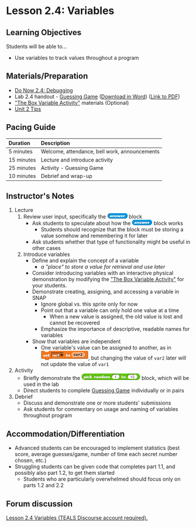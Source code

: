 # Lesson 2.4: Variables

## Learning Objectives

Students will be able to...

* Use variables to track values throughout a program

## Materials/Preparation

* [Do Now 2.4: Debugging](do_now_24.md)
* Lab 2.4 handout - [Guessing Game](lab_24.md) \([Download in Word](https://github.com/TEALSK12/introduction-to-computer-science/raw/master/Unit%202%20Word/Lab%202.4%20Guessing%20Game.docx)\) \([Link to PDF](https://github.com/TEALSK12/introduction-to-computer-science/raw/master/Unit%202%20PDF/Lab%202.4%20Guessing%20Game.pdf)\)
* ["The Box Variable Activity"](https://teachinglondoncomputing.org/resources/inspiring-unplugged-classroom-activities/the-box-variable-activity/) materials \(Optional\)
* [Unit 2 Tips](https://github.com/TEALSK12/introduction-to-computer-science/tree/1b0bf53d1227fa78fa4316e79dd49375fd1c622d/unit_2_tips.md)

## Pacing Guide

| Duration | Description |
| :--- | :--- |
| 5 minutes | Welcome, attendance, bell work, announcements |
| 15 minutes | Lecture and introduce activity |
| 25 minutes | Activity - Guessing Game |
| 10 minutes | Debrief and wrap-up |

## Instructor's Notes

1. Lecture
   1. Review user input, specifically the ![](../../.gitbook/assets/answer.png) block
      * Ask students to speculate about how the ![](../../.gitbook/assets/answer.png) block works
        * Students should recognize that the block must be storing a value somehow and remembering it for later
      * Ask students whether that type of functionality might be useful in other cases
   2. Introduce variables
      * Define and explain the concept of a variable
        * _a "place" to store a value for retrieval and use later_
      * Consider introducing variables with an interactive physical demonstration by modifying the ["The Box Variable Activity"](https://teachinglondoncomputing.org/resources/inspiring-unplugged-classroom-activities/the-box-variable-activity/) for your students.   
      * Demonstrate creating, assigning, and accessing a variable in SNAP
        * Ignore global vs. this sprite only for now
        * Point out that a variable can only hold one value at a time
          * When a new value is assigned, the old value is lost and cannot be recovered
        * Emphasize the importance of descriptive, readable names for variables
      * Show that variables are independent
        * One variable's value can be assigned to another, as in ![](../../.gitbook/assets/setvar1tovar2.png), but changing the value of `var2` later will not update the value of `var1`
2. Activity
   * Briefly demonstrate the ![](../../.gitbook/assets/random.png) block, which will be used in the lab
   * Direct students to complete [Guessing Game](lab_24.md) individually or in pairs
3. Debrief
   * Discuss and demonstrate one or more students' submissions
   * Ask students for commentary on usage and naming of variables throughout program

## Accommodation/Differentiation

* Advanced students can be encouraged to implement statistics \(best score, average guesses/game, number of time each secret number chosen, etc.\)
* Struggling students can be given code that completes part 1.1, and possibly also part 1.2, to get them started
  * Students who are particularly overwhelmed should focus only on parts 1.2 and 2.2

## Forum discussion

 [Lesson 2.4 Variables \(TEALS Discourse account required\).](http://forums.tealsk12.org/c/intro-unit-2-loops/lesson-2-4-variables)

